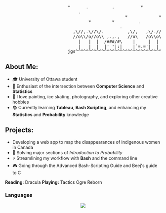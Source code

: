 <pre>
                        *      .         .          *         .         *       *          *
                            .                                      *         .         .
                                              *            *           .-.      *        *  
                                *        *         .                  ( (       .           *
                                            .                   *      '-'         *    .
                          ,\//,.\//\/.         ,\/,   ,\/.//,                 .      .       .
                          //o\\/o//o\\ ,.,.,   //o\   /o\\o\\         *     .         *    
                            |   |  |  /###/#\    |     |  |      .         *               . 
                            |   |  |  |' '|:|    |`=.='|  |       *                *     .
                        jgs^^^^^^^^^^^^^^^^^^^^^^^^^^^^^^^^^^^""""""""""~~~~~~~~~~~~~~~~~~~~~~
</pre>


## About Me:
- 🎓 University of Ottawa student
- 🔬 Enthusiast of the intersection between **Computer Science** and **Statistics**
- 🎨 I love painting, ice skating, photography, and exploring other creative hobbies
- 📚 Currently learning **Tableau**, **Bash Scripting**, and enhancing my **Statistics** and **Probability** knowledge

## Projects:
-   Developing a web app to map the disappearances of Indigenous women in Canada
- 📘 Solving major sections of *Introduction to Probability*
- ⚡ Streamlining my workflow with **Bash** and the command line
- 🎮 Going through the Advanced Bash-Scripting Guide and Beej's guide to C

**Reading:** Dracula 
**Playing:** Tactics Ogre Reborn

### Languages
<a href="https://github.com/Emiliano1919">
    <div align="center">
        <img src="https://skillicons.dev/icons?i=java,bash,js,c,cpp,postgresql,go,python&perline=8" /> 
    </div>
</a>




